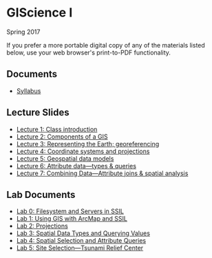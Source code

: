 # GIScience I

Spring 2017

If you prefer a more portable digital copy of any of the materials listed below, use your web browser's print-to-PDF functionality.

## Documents

* [Syllabus](https://jblairpdx.github.io/GIScience_I/syllabus.html)

## Lecture Slides

* [Lecture 1: Class introduction](https://jblairpdx.github.io/GIScience_I/slides/lecture_01.html)
* [Lecture 2: Components of a GIS](https://jblairpdx.github.io/GIScience_I/slides/lecture_02.html)
* [Lecture 3: Representing the Earth; georeferencing](https://jblairpdx.github.io/GIScience_I/slides/lecture_03.html)
* [Lecture 4: Coordinate systems and projections](https://jblairpdx.github.io/GIScience_I/slides/lecture_04.html)
* [Lecture 5: Geospatial data models](https://jblairpdx.github.io/GIScience_I/slides/lecture_05.html)
* [Lecture 6: Attribute data—types & queries](https://jblairpdx.github.io/GIScience_I/slides/lecture_06.html)
* [Lecture 7: Combining Data—Attribute joins & spatial analysis](https://jblairpdx.github.io/GIScience_I/slides/lecture_07.html)

## Lab Documents

* [Lab 0: Filesystem and Servers in SSIL](https://jblairpdx.github.io/GIScience_I/labs/lab_0.html)
* [Lab 1: Using GIS with ArcMap and SSIL](https://jblairpdx.github.io/GIScience_I/labs/lab_1.html)
* [Lab 2: Projections](https://jblairpdx.github.io/GIScience_I/labs/lab_2.html)
* [Lab 3: Spatial Data Types and Querying Values](https://jblairpdx.github.io/GIScience_I/labs/lab_3.html)
* [Lab 4: Spatial Selection and Attribute Queries](https://jblairpdx.github.io/GIScience_I/labs/lab_4.html)
* [Lab 5: Site Selection—Tsunami Relief Center](https://jblairpdx.github.io/GIScience_I/labs/lab_5.html)
